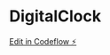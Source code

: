 # DigitalClock

[Edit in Codeflow ⚡️](https://stackblitz.com/~/github.com/prajapativikash/DigitalClock)